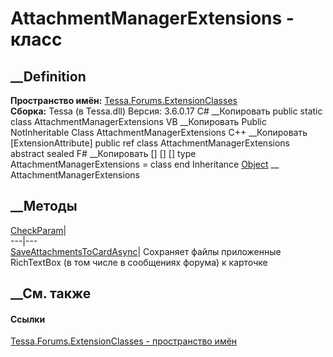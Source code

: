 # AttachmentManagerExtensions - класс
##  __Definition
 **Пространство имён:**
[Tessa.Forums.ExtensionClasses](N_Tessa_Forums_ExtensionClasses.htm)  
 **Сборка:** Tessa (в Tessa.dll) Версия: 3.6.0.17
C# __Копировать
     public static class AttachmentManagerExtensions
VB __Копировать
    <ExtensionAttribute>
    Public NotInheritable Class AttachmentManagerExtensions
C++ __Копировать
    [ExtensionAttribute]
    public ref class AttachmentManagerExtensions abstract sealed
F# __Копировать
     [<AbstractClassAttribute>]
    [<SealedAttribute>]
    [<ExtensionAttribute>]
    type AttachmentManagerExtensions = class end
Inheritance
    [Object](https://learn.microsoft.com/dotnet/api/system.object) __ AttachmentManagerExtensions
##  __Методы
[CheckParam](M_Tessa_Forums_ExtensionClasses_AttachmentManagerExtensions_CheckParam.htm)|  
---|---  
[SaveAttachmentsToСardAsync](M_Tessa_Forums_ExtensionClasses_AttachmentManagerExtensions_SaveAttachmentsToСardAsync.htm)|
Cохраняет файлы приложенные RichTextBox (в том числе в сообщениях форума) к
карточке  
## __См. также
#### Ссылки
[Tessa.Forums.ExtensionClasses - пространство
имён](N_Tessa_Forums_ExtensionClasses.htm)
